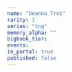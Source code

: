 ```yaml
---
name: "Deanna Troi"
rarity: 3
series: "tng"
memory_alpha: ""
bigbook_tier:
events:
in_portal: true
published: false
---
```


